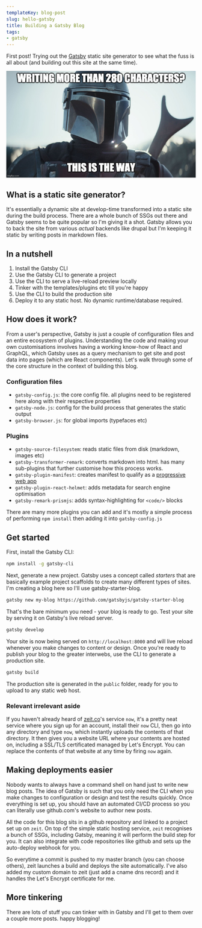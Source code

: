 ```yaml
---
templateKey: blog-post
slug: hello-gatsby
title: Building a Gatsby Blog
tags:
- gatsby
---
```

First post! Trying out the [Gatsby](https://www.gatsbyjs.org/) static site generator to
see what the fuss is all about (and building out this site at the same time).

![alt text](../assets/mando-blog-meme.jpg "This is the way.")

## What is a static site generator?
It's essentially a dynamic site at develop-time transformed into a static site during the
build process. There are a whole bunch of SSGs out there and Gatsby seems to be quite
popular so I'm giving it a shot. Gatsby allows you to back the site from various *actual*
backends like drupal but I'm keeping it static by writing posts in markdown files.

## In a nutshell
1. Install the Gatsby CLI
2. Use the Gatsby CLI to generate a project
3. Use the CLI to serve a live-reload preview locally
4. Tinker with the templates/plugins etc till you're happy
5. Use the CLI to build the production site
6. Deploy it to any static host. No dynamic runtime/database required.

## How does it work?
From a user's perspective, Gatsby is just a couple of configuration files and an entire
ecosystem of plugins. Understanding the code and making your own customisations involves
having a working know-how of React and GraphQL, which Gatsby uses as a query mechanism to
get site and post data into pages (which are React components). Let's walk through some of
the core structure in the context of building this blog.

### Configuration files
* `gatsby-config.js`: the core config file. all plugins need to be registered here along
                      with their respective properties
* `gatsby-node.js`: config for the build process that generates the static output
* `gatsby-browser.js`: for global imports (typefaces etc)

### Plugins
* `gatsby-source-filesystem`: reads static files from disk (markdown, images etc)
* `gatsby-transformer-remark`: converts markdown into html. has many sub-plugins that
                               further customise how this process works.
* `gatsby-plugin-manifest`: creates manifest to qualify as a
                            [progressive web app](https://web.dev/progressive-web-apps)
* `gatsby-plugin-react-helmet`: adds metadata for search engine optimisation
* `gatsby-remark-prismjs`: adds syntax-highlighting for `<code/>` blocks

There are many more plugins you can add and it's mostly a simple process of performing
`npm install` then adding it into `gatsby-config.js`

## Get started
First, install the Gatsby CLI:
```bash
npm install -g gatsby-cli
```
Next, generate a new project. Gatsby uses a concept called *starters* that are basically
example project scaffolds to create many different types of sites. I'm creating a blog
here so I'll use gatsby-starter-blog.
```bash
gatsby new my-blog https://github.com/gatsbyjs/gatsby-starter-blog
```
That's the bare minimum you need - your blog is ready to go. Test your site by serving it
on Gatsby's live reload server.
```bash
gatsby develop
```
Your site is now being served on `http://localhost:8000` and will live reload whenever you
make changes to content or design. Once you're ready to publish your blog to the greater
interwebs, use the CLI to generate a production site.
```bash
gatsby build
```
The production site is generated in the `public` folder, ready for you to upload to any
static web host.

### Relevant irrelevant aside
If you haven't already heard of [zeit.co](https://zeit.co)'s service `now`, it's a pretty
neat service where you sign up for an account, install their `now` CLI, then go into any
directory and type `now`, which instantly uploads the contents of that directory. It then
gives you a website URL where your contents are hosted on, including a SSL/TLS
certificated managed by Let's Encrypt. You can replace the contents of that website at any
time by firing `now` again.

## Making deployments easier
Nobody wants to always have a command shell on hand just to write new blog posts. The idea
of Gatsby is such that you only need the CLI when you make changes to configuration or
design and test the results quickly. Once everything is set up, you should have an
automated CI/CD process so you can literally use github.com's website to author new posts.

All the code for this blog sits in a github repository and linked to a project set up on
`zeit`. On top of the simple static hosting service, `zeit` recognises a bunch of SSGs,
including Gatsby, meaning it will perform the build step for you. It can also integrate
with code repositories like github and sets up the auto-deploy webhook for you.

So everytime a commit is pushed to my master branch (you can choose others), zeit launches
a build and deploys the site automatically. I've also added my custom domain to zeit (just
add a cname dns record) and it handles the Let's Encrypt certificate for me.

## More tinkering
There are lots of stuff you can tinker with in Gatsby and I'll get to them over a couple
more posts. happy blogging!
